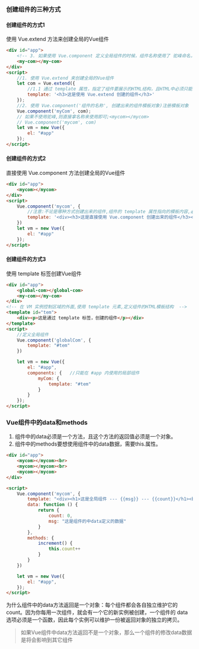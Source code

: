 ### 创建组件的三种方式

#### 创建组件的方式1

使用 Vue.extend 方法来创建全局的Vue组件

```html
<div id="app">
    <!-- 3. 如果使用 Vue.component 定义全局组件的时候，组件名称使用了 驼峰命名，则在引用组件的时候，需要把 大写的驼峰改为小写的字母，同时，两个单词之前，使用 - 连接 -->
    <my-com></my-com>
</div>
<script>
    //1. 使用 Vue.extend 来创建全局的Vue组件
    let com = Vue.extend({
        //1.1 通过 template 属性，指定了组件要展示的HTML结构，且HTML中必须只能有唯一的一个根元素
        template: '<h3>这是使用 Vue.extend 创建的组件</h3>'
    });
    //2. 使用 Vue.component('组件的名称', 创建出来的组件模板对象)注册模板对象
    Vue.component('myCom', com);
    // 如果不使用驼峰,则直接拿名称来使用即可;<mycom></mycom>
    // Vue.component('mycom', com)
    let vm = new Vue({
        el: "#app"
    });
</script>
```
#### 创建组件的方式2

直接使用 Vue.component 方法创建全局的Vue组件

```html
<div id="app">
    <mycom></mycom>
</div>
<script>
    Vue.component('mycom', {
        //注意:不论是哪种方式创建出来的组件,组件的 template 属性指向的模板内容,必须有且只能有唯一的一个根元素<div>
        template: '<div><h3>这是直接使用 Vue.component 创建出来的组件</h3><span>组件的 template 必须有且只能有唯一的一个根元素</span></div>'
    })
    let vm = new Vue({
        el: "#app"
    });
</script>
```

#### 创建组件的方式3

使用 template 标签创建Vue组件

```html
<div id="app">
    <global-com></global-com>
    <my-com></my-com>
</div>
<!-- 在 VM 实例控制区域的外面,使用 template 元素,定义组件的HTML模板结构  -->
<template id="tem">
    <div><p>这是通过 template 标签，创建的组件</p></div>
</template>
<script>
    //定义全局组件
    Vue.component('globalCom', {
        template: "#tem"
    })

    let vm = new Vue({
        el: "#app",
        components: {   //只能在 #app 内使用的局部组件
            myCom: {
                template: "#tem"
            }
        }
    });
</script>
```

### Vue组件中的data和methods

1. 组件中的data必须是一个方法，且这个方法的返回值必须是一个对象。
2. 组件中的methods要想使用组件中的data数据，需要this.属性。

```html
<div id="app">
    <mycom></mycom><br>
    <mycom></mycom><br>
    <mycom></mycom>
</div>

<script>
    Vue.component('mycom', {
        template: "<div><h1>这是全局组件 --- {{msg}} --- {{count}}</h1><br><input type='button' value='点击' @click='increment()'/> </div>",
        data: function () {
            return {
                count: 0,
                msg: "这是组件的中data定义的数据"
            }
        },
        methods: {
            increment() {
                this.count++
            }
        }
    })

    let vm = new Vue({
        el: "#app",
    });
</script>
```
为什么组件中的data方法返回是一个对象：每个组件都会各自独立维护它的 count。因为你每用一次组件，就会有一个它的新实例被创建，一个组件的 data 选项必须是一个函数，因此每个实例可以维护一份被返回对象的独立的拷贝。

> 如果Vue组件中data方法返回不是一个对象，那么一个组件的修改data数据是将会影响到其它组件

